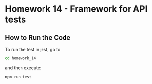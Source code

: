 # Homework 14 - Framework for API tests

## How to Run the Code

To run the test in jest, go to

```sh
cd homework_14
```

and then execute:

```sh
npm run test
```
